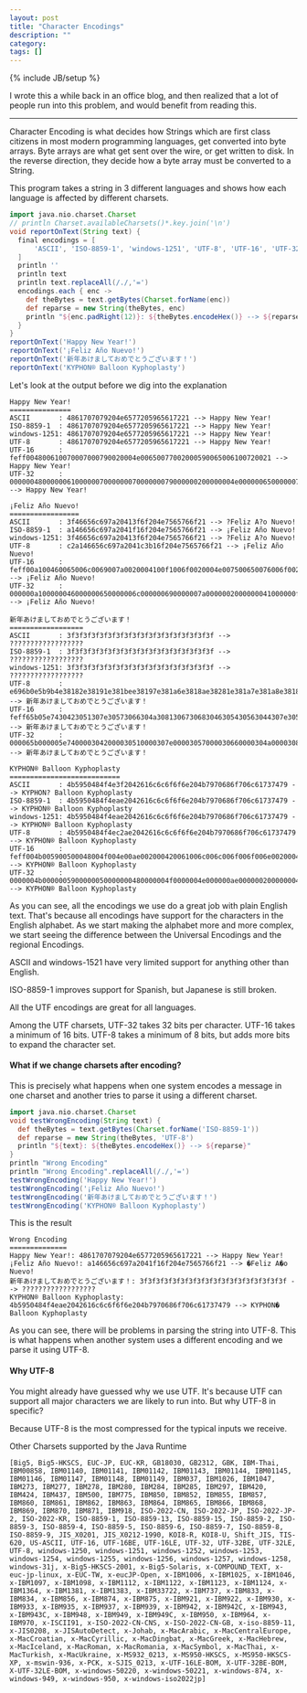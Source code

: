 ```yaml
---
layout: post
title: "Character Encodings"
description: ""
category: 
tags: []
---
```

{% include JB/setup %}

I wrote this a while back in an office blog, and then realized that a lot of people run into this problem, and would 
benefit from reading this.

----

Character Encoding is what decides how Strings which are first class citizens in most modern programming languages, get converted into byte arrays. Byte arrays are what get sent over the wire, or get written to disk. In the reverse direction, they decide how a byte array must be converted to a String.

This program takes a string in 3 different languages and shows how each language is affected by different charsets.

```groovy
import java.nio.charset.Charset
// println Charset.availableCharsets()*.key.join('\n')
void reportOnText(String text) {
  final encodings = [
      'ASCII', 'ISO-8859-1', 'windows-1251', 'UTF-8', 'UTF-16', 'UTF-32'
  ]
  println ''
  println text
  println text.replaceAll(/./,'=')
  encodings.each { enc ->
    def theBytes = text.getBytes(Charset.forName(enc))
    def reparse = new String(theBytes, enc)
    println "${enc.padRight(12)}: ${theBytes.encodeHex()} --> ${reparse}"
  }
}
reportOnText('Happy New Year!')
reportOnText('¡Feliz Año Nuevo!')
reportOnText('新年あけましておめでとうございます！')
reportOnText('KYPHON® Balloon Kyphoplasty')
```

Let's look at the output before we dig into the explanation

```
Happy New Year!
===============
ASCII       : 4861707079204e6577205965617221 --> Happy New Year!
ISO-8859-1  : 4861707079204e6577205965617221 --> Happy New Year!
windows-1251: 4861707079204e6577205965617221 --> Happy New Year!
UTF-8       : 4861707079204e6577205965617221 --> Happy New Year!
UTF-16      : feff004800610070007000790020004e00650077002000590065006100720021 --> Happy New Year!
UTF-32      : 0000004800000061000000700000007000000079000000200000004e0000006500000077000000200000005900000065000000610000007200000021 --> Happy New Year!
 
¡Feliz Año Nuevo!
=================
ASCII       : 3f46656c697a20413f6f204e7565766f21 --> ?Feliz A?o Nuevo!
ISO-8859-1  : a146656c697a2041f16f204e7565766f21 --> ¡Feliz Año Nuevo!
windows-1251: 3f46656c697a20413f6f204e7565766f21 --> ?Feliz A?o Nuevo!
UTF-8       : c2a146656c697a2041c3b16f204e7565766f21 --> ¡Feliz Año Nuevo!
UTF-16      : feff00a100460065006c0069007a0020004100f1006f0020004e007500650076006f0021 --> ¡Feliz Año Nuevo!
UTF-32      : 000000a100000046000000650000006c000000690000007a0000002000000041000000f10000006f000000200000004e0000007500000065000000760000006f00000021 --> ¡Feliz Año Nuevo!
 
新年あけましておめでとうございます！
==================
ASCII       : 3f3f3f3f3f3f3f3f3f3f3f3f3f3f3f3f3f3f --> ??????????????????
ISO-8859-1  : 3f3f3f3f3f3f3f3f3f3f3f3f3f3f3f3f3f3f --> ??????????????????
windows-1251: 3f3f3f3f3f3f3f3f3f3f3f3f3f3f3f3f3f3f --> ??????????????????
UTF-8       : e696b0e5b9b4e38182e38191e381bee38197e381a6e3818ae38281e381a7e381a8e38186e38194e38196e38184e381bee38199efbc81 --> 新年あけましておめでとうございます！
UTF-16      : feff65b05e7430423051307e30573066304a3081306730683046305430563044307e3059ff01 --> 新年あけましておめでとうございます！
UTF-32      : 000065b000005e7400003042000030510000307e00003057000030660000304a000030810000306700003068000030460000305400003056000030440000307e000030590000ff01 --> 新年あけましておめでとうございます！
 
KYPHON® Balloon Kyphoplasty
===========================
ASCII       : 4b5950484f4e3f2042616c6c6f6f6e204b7970686f706c61737479 --> KYPHON? Balloon Kyphoplasty
ISO-8859-1  : 4b5950484f4eae2042616c6c6f6f6e204b7970686f706c61737479 --> KYPHON® Balloon Kyphoplasty
windows-1251: 4b5950484f4eae2042616c6c6f6f6e204b7970686f706c61737479 --> KYPHON® Balloon Kyphoplasty
UTF-8       : 4b5950484f4ec2ae2042616c6c6f6f6e204b7970686f706c61737479 --> KYPHON® Balloon Kyphoplasty
UTF-16      : feff004b005900500048004f004e00ae002000420061006c006c006f006f006e0020004b007900700068006f0070006c0061007300740079 --> KYPHON® Balloon Kyphoplasty
UTF-32      : 0000004b0000005900000050000000480000004f0000004e000000ae0000002000000042000000610000006c0000006c0000006f0000006f0000006e000000200000004b0000007900000070000000680000006f000000700000006c00000061000000730000007400000079 --> KYPHON® Balloon Kyphoplasty
```

As you can see, all the encodings we use do a great job with plain English text. That's because all encodings have support for the characters in the English alphabet. As we start making the alphabet more and more complex, we start seeing the difference between the Universal Encodings and the regional Encodings.

ASCII and windows-1521 have very limited support for anything other than English.

ISO-8859-1 improves support for Spanish, but Japanese is still broken.

All the UTF encodings are great for all languages.

Among the UTF charsets, UTF-32 takes 32 bits per character. UTF-16 takes a minimum of 16 bits. UTF-8 takes a minimum of 8 bits, but adds more bits to expand the character set.

#### What if we change charsets after encoding?
This is precisely what happens when one system encodes a message in one charset and another tries to parse it using a different charset.

```groovy
import java.nio.charset.Charset
void testWrongEncoding(String text) {
  def theBytes = text.getBytes(Charset.forName('ISO-8859-1'))
  def reparse = new String(theBytes, 'UTF-8')
  println "${text}: ${theBytes.encodeHex()} --> ${reparse}"
}
println "Wrong Encoding"
println "Wrong Encoding".replaceAll(/./,'=')
testWrongEncoding('Happy New Year!')
testWrongEncoding('¡Feliz Año Nuevo!')
testWrongEncoding('新年あけましておめでとうございます！')
testWrongEncoding('KYPHON® Balloon Kyphoplasty')
```

This is the result 

```
Wrong Encoding
==============
Happy New Year!: 4861707079204e6577205965617221 --> Happy New Year!
¡Feliz Año Nuevo!: a146656c697a2041f16f204e7565766f21 --> �Feliz A�o Nuevo!
新年あけましておめでとうございます！: 3f3f3f3f3f3f3f3f3f3f3f3f3f3f3f3f3f3f --> ??????????????????
KYPHON® Balloon Kyphoplasty: 4b5950484f4eae2042616c6c6f6f6e204b7970686f706c61737479 --> KYPHON� Balloon Kyphoplasty
```

As you can see, there will be problems in parsing the string into UTF-8. This is what happens when another system uses a different encoding and we parse it using UTF-8.

#### Why UTF-8

You might already have guessed why we use UTF. It's because UTF can support all major characters we are likely to run into. But why UTF-8 in specific?

Because UTF-8 is the most compressed for the typical inputs we receive.

Other Charsets supported by the Java Runtime

```
[Big5, Big5-HKSCS, EUC-JP, EUC-KR, GB18030, GB2312, GBK, IBM-Thai, IBM00858, IBM01140, IBM01141, IBM01142, IBM01143, IBM01144, IBM01145, IBM01146, IBM01147, IBM01148, IBM01149, IBM037, IBM1026, IBM1047, IBM273, IBM277, IBM278, IBM280, IBM284, IBM285, IBM297, IBM420, IBM424, IBM437, IBM500, IBM775, IBM850, IBM852, IBM855, IBM857, IBM860, IBM861, IBM862, IBM863, IBM864, IBM865, IBM866, IBM868, IBM869, IBM870, IBM871, IBM918, ISO-2022-CN, ISO-2022-JP, ISO-2022-JP-2, ISO-2022-KR, ISO-8859-1, ISO-8859-13, ISO-8859-15, ISO-8859-2, ISO-8859-3, ISO-8859-4, ISO-8859-5, ISO-8859-6, ISO-8859-7, ISO-8859-8, ISO-8859-9, JIS_X0201, JIS_X0212-1990, KOI8-R, KOI8-U, Shift_JIS, TIS-620, US-ASCII, UTF-16, UTF-16BE, UTF-16LE, UTF-32, UTF-32BE, UTF-32LE, UTF-8, windows-1250, windows-1251, windows-1252, windows-1253, windows-1254, windows-1255, windows-1256, windows-1257, windows-1258, windows-31j, x-Big5-HKSCS-2001, x-Big5-Solaris, x-COMPOUND_TEXT, x-euc-jp-linux, x-EUC-TW, x-eucJP-Open, x-IBM1006, x-IBM1025, x-IBM1046, x-IBM1097, x-IBM1098, x-IBM1112, x-IBM1122, x-IBM1123, x-IBM1124, x-IBM1364, x-IBM1381, x-IBM1383, x-IBM33722, x-IBM737, x-IBM833, x-IBM834, x-IBM856, x-IBM874, x-IBM875, x-IBM921, x-IBM922, x-IBM930, x-IBM933, x-IBM935, x-IBM937, x-IBM939, x-IBM942, x-IBM942C, x-IBM943, x-IBM943C, x-IBM948, x-IBM949, x-IBM949C, x-IBM950, x-IBM964, x-IBM970, x-ISCII91, x-ISO-2022-CN-CNS, x-ISO-2022-CN-GB, x-iso-8859-11, x-JIS0208, x-JISAutoDetect, x-Johab, x-MacArabic, x-MacCentralEurope, x-MacCroatian, x-MacCyrillic, x-MacDingbat, x-MacGreek, x-MacHebrew, x-MacIceland, x-MacRoman, x-MacRomania, x-MacSymbol, x-MacThai, x-MacTurkish, x-MacUkraine, x-MS932_0213, x-MS950-HKSCS, x-MS950-HKSCS-XP, x-mswin-936, x-PCK, x-SJIS_0213, x-UTF-16LE-BOM, X-UTF-32BE-BOM, X-UTF-32LE-BOM, x-windows-50220, x-windows-50221, x-windows-874, x-windows-949, x-windows-950, x-windows-iso2022jp]
```